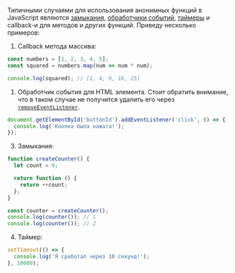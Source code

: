 Типичными случаями для использования анонимных функций в JavaScript являются [замыкания](/js/closures/#funkcii-vnutri-funkciy-i-zamykaniya), [обработчики событий](/js/element-addeventlistener/), [таймеры](/js/settimeout/) и callback-и для методов и других функций. Приведу несколько примеров:

1. Callback метода массива:

```js
const numbers = [1, 2, 3, 4, 5];
const squared = numbers.map(num => num * num);

console.log(squared); // [1, 4, 9, 16, 25]
```

1. Обработчик события для HTML элемента. Стоит обратить внимание, что в таком случае не получится удалить его через [`removeEventListener`](/js/element-removeeventlistener/).

```js
document.getElementById('buttonId').addEventListener('click', () => {
  console.log('Кнопка была нажата!');
});
```

3. Замыкания:

```js
function createCounter() {
  let count = 0;

  return function () {
    return ++count;
  };
}

const counter = createCounter();
console.log(counter()); // 1
console.log(counter()); // 2
```

4. Таймер:

```js
setTimeout(() => {
  console.log('Я сработал через 10 секунд!');
}, 10000);
```
